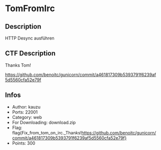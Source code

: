 TomFromIrc
=========

## Description
HTTP Desync ausführen

## CTF Description
Thanks Tom!

https://github.com/benoitc/gunicorn/commit/a461817309b5393791f6239af5d5560cfa52e79f

## Infos

* Author: kauzu
* Ports: 22001
* Category: web
* For Downloading: download.zip
* Flag: flag{Fix_from_tom_on_irc._Thanks!https://github.com/benoitc/gunicorn/commit/a461817309b5393791f6239af5d5560cfa52e79f}
* Points: 300
